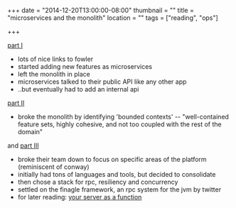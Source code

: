+++
date = "2014-12-20T13:00:00-08:00"
thumbnail = ""
title = "microservices and the monolith"
location = ""
tags = ["reading", "ops"]

+++

[part I](https://developers.soundcloud.com/blog/building-products-at-soundcloud-part-1-dealing-with-the-monolith)

 * lots of nice links to fowler
 * started adding new features as microservices
 * left the monolith in place
 * microservices talked to their public API like any other app
 * ..but eventually had to add an internal api

[part II](https://developers.soundcloud.com/blog/building-products-at-soundcloud-part-2-breaking-the-monolith)

 * broke the monolith by identifying 'bounded contexts' --
"well-contained feature sets, highly cohesive, and not too coupled with the rest of the domain"

and [part III](https://developers.soundcloud.com/blog/building-products-at-soundcloud-part-3-microservices-in-scala-and-finagle)

* broke their team down to focus on specific areas of the platform (reminiscent of conway)
* initially had tons of languages and tools, but decided to consolidate
* then chose a stack for rpc, resiliency and concurrency
* settled on the finagle framework, an rpc system for the jvm by twitter
* for later reading: [your server as a function](http://monkey.org/~marius/funsrv.pdf)

